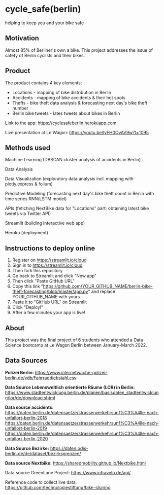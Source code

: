 # cycle_safe(berlin)

helping to keep you and your bike safe


## Motivation

Almost 85% of Berliner's own a bike. This project addresses the issue of safety of Berlin cyclists and their bikes.


## Product

The product contains 4 key elements:
- Locations - mapping of bike distribution in Berlin
- Accidents - mapping of bike accidents & their hot spots 
- Thefts - bike theft data analysis & forecasting next day's bike theft number
- Berlin bike tweets - lates tweets about bikes in Berlin

Link to the app: https://cyclesafeberlin.herokuapp.com

Live presentation at Le Wagon: https://youtu.be/lyFH0OvAV9w?t=1095

## Methods used

Machine Learning (DBSCAN cluster analysis of accidents in Berlin)

Data Analysis

Data Visualization (exploratory data analysis incl. mapping with plotly.express & folium) 

Predictive Modeling (forecasting next day's bike theft count in Berlin with time series RNN/LSTM model)

APIs (fetiching NextBike data for "Locations" part; obtaining latest bike tweets via Twitter API)

Streamlit (building interactive web app)

Heroku (deployment)


## Instructions to deploy online
1. Register on https://streamlit.io/cloud
2. Sign in to https://streamlit.io/cloud
3. Then fork this repository
4. Go back to Streamlit and click "New app"
5. Then click "Paste GitHub URL"
6. Copy this link "https://github.com/YOUR_GITHUB_NAME/berlin-bike-theft-forecasting/blob/master/app.py" and replace YOUR_GITHUB_NAME with yours
7. Paste it to "GitHub URL" on Streamlit
8. Click "Deploy!"
9. After a few minutes your app is live!

## About

This project was the final project of 6 students who attended a Data Science bootcamp at Le Wagon Berlin between January-March 2022.

## Data Sources

**Polizei Berlin:** https://www.internetwache-polizei-berlin.de/vdb/Fahrraddiebstahl.csv

**Data Source Lebensweltlich orientierte Räume (LOR) in Berlin:** https://www.stadtentwicklung.berlin.de/planen/basisdaten_stadtentwicklung/lor/de/download.shtml

**Data source accidents:**
https://daten.berlin.de/datensaetze/strassenverkehrsunf%C3%A4lle-nach-unfallort-berlin-2018
https://daten.berlin.de/datensaetze/strassenverkehrsunf%C3%A4lle-nach-unfallort-berlin-2019
https://daten.berlin.de/datensaetze/strassenverkehrsunf%C3%A4lle-nach-unfallort-berlin-2020

**Data Source Bezirke:** https://daten.odis-berlin.de/de/dataset/bezirksgrenzen/

**Data source Nextbike:** https://sharedmobility.github.io/Nextbike.html

Data source GreenLane Project: https://www.infravelo.de/api/

Reference code to collect live data: https://github.com/technologiestiftung/bike-sharing
